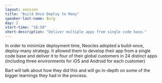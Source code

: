 ```yaml
---
layout: session
title: "Build Once Deploy to Many"
speaker-last-name: Burg
day: 2
start-time: "16:50"
short-description: "Deliver multiple apps from single code base."
---
```


In order to minimize deployment time, Neocles adopted a build-once, deploy-many strategy.
It allowed them to develop their app from a single code base and deliver it to four of their global customers in 24 distinct apps (including three environments for iOS and Android for each customer)

Bart will talk about how they did this and will go in-depth on some of the bigger learnings they had in the process.
